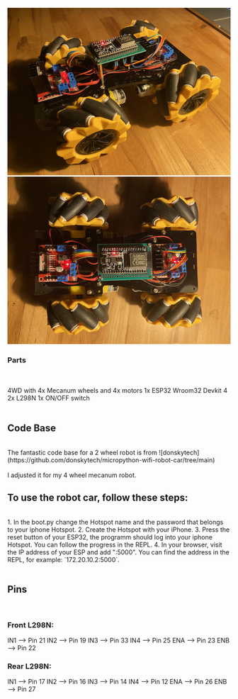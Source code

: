 ![image](./IMG_4908.jpg)
![image](./IMG_4907.jpg)

### Parts

<br>
<br>
4WD with 4x Mecanum wheels and 4x motors
1x ESP32 Wroom32 Devkit 4
2x L298N
1x ON/OFF switch
<br>
<br>

## Code Base

<br>
The fantastic code base for a 2 wheel robot is from 
![donskytech](https://github.com/donskytech/micropython-wifi-robot-car/tree/main)
<br>
<br>
I adjusted it for my 4 wheel mecanum robot.
<br>

## To use the robot car, follow these steps:

<br>
1. In the boot.py change the Hotspot name and the password that belongs to your iphone Hotspot.
2. Create the Hotspot with your iPhone.
3. Press the reset button of your ESP32, the programm should log into your iphone Hotspot. You can follow the progress in the REPL.
4. In your browser, visit the IP address of your ESP and add ":5000". You can find the address in the REPL, for example: `172.20.10.2:5000`.

<br>
<br>

## Pins

<br>

### Front L298N:

IN1 --> Pin 21
IN2 --> Pin 19
IN3 --> Pin 33
IN4 --> Pin 25
ENA --> Pin 23
ENB --> Pin 22
<br>

### Rear L298N:

IN1 --> Pin 17
IN2 --> Pin 16
IN3 --> Pin 14
IN4 --> Pin 12
ENA --> Pin 26
ENB --> Pin 27

